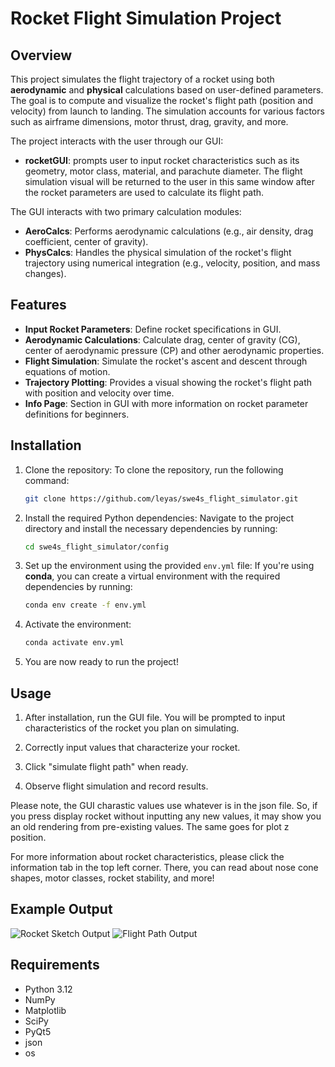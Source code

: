 # Rocket Flight Simulation Project

## Overview

This project simulates the flight trajectory of a rocket using both **aerodynamic** and **physical** calculations based on user-defined parameters. The goal is to compute and visualize the rocket's flight path (position and velocity) from launch to landing. The simulation accounts for various factors such as airframe dimensions, motor thrust, drag, gravity, and more.

The project interacts with the user through our GUI:
- **rocketGUI**: prompts user to input rocket characteristics such as its geometry, motor class, material, and parachute diameter. The flight simulation visual will be returned to the user in this same window after the rocket parameters are used to calculate its flight path.

The GUI interacts with two primary calculation modules:
- **AeroCalcs**: Performs aerodynamic calculations (e.g., air density, drag coefficient, center of gravity).
- **PhysCalcs**: Handles the physical simulation of the rocket's flight trajectory using numerical integration (e.g., velocity, position, and mass changes).

## Features

- **Input Rocket Parameters**: Define rocket specifications in GUI.
- **Aerodynamic Calculations**: Calculate drag, center of gravity (CG), center of aerodynamic pressure (CP) and other aerodynamic properties.
- **Flight Simulation**: Simulate the rocket's ascent and descent through equations of motion.
- **Trajectory Plotting**: Provides a visual showing the rocket's flight path with position and velocity over time.
- **Info Page**: Section in GUI with more information on rocket parameter definitions for beginners.

## Installation

1. Clone the repository: To clone the repository, run the following command:
   ```bash
   git clone https://github.com/leyas/swe4s_flight_simulator.git
2. Install the required Python dependencies: Navigate to the project directory and install the necessary dependencies by running:

    ```bash
    cd swe4s_flight_simulator/config

3. Set up the environment using the provided `env.yml` file:
    If you're using **conda**, you can create a virtual environment with the required dependencies by running:
    ```bash
    conda env create -f env.yml
    ```

4. Activate the environment:
    ```bash
    conda activate env.yml
    ```

5. You are now ready to run the project!

## Usage

1. After installation, run the GUI file. You will be prompted to input characteristics of the rocket you plan on simulating.

2. Correctly input values that characterize your rocket. 

3. Click "simulate flight path" when ready.

4. Observe flight simulation and record results. 

Please note, the GUI charastic values use whatever is in the json file. So, if you press display rocket without inputting any new values, it may show you an old rendering from pre-existing values. The same goes for plot z position.

For more information about rocket characteristics, please click the information tab in the top left corner. There, you can read about nose cone shapes, motor classes, rocket stability, and more!

## Example Output
![Rocket Sketch Output](rocketoutlinescreenshot.png)
![Flight Path Output](rocketflightpath.png)
## Requirements
- Python 3.12
- NumPy
- Matplotlib
- SciPy
- PyQt5
- json
- os
